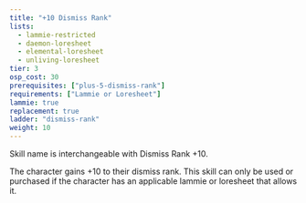 ```yaml
---
title: "+10 Dismiss Rank"
lists:
  - lammie-restricted
  - daemon-loresheet
  - elemental-loresheet
  - unliving-loresheet
tier: 3
osp_cost: 30
prerequisites: ["plus-5-dismiss-rank"]
requirements: ["Lammie or Loresheet"]
lammie: true
replacement: true
ladder: "dismiss-rank"
weight: 10
---
```


Skill name is interchangeable with Dismiss Rank +10.

The character gains +10 to their dismiss rank. This skill can only be used or purchased if the character has an applicable lammie or loresheet that allows it.
